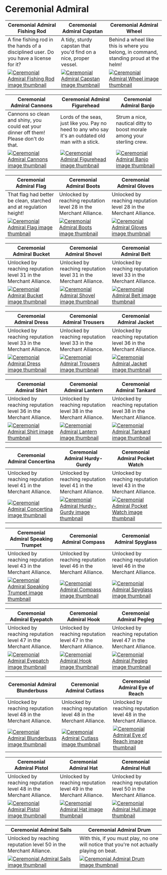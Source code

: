 # Ceremonial Admiral

| Ceremonial Admiral Fishing Rod | Ceremonial Admiral Capstan | Ceremonial Admiral Wheel |
| ------------------------------ | -------------------------- | ------------------------ |
| A fine fishing rod in the hands of a disciplined user. Do you have a license for it? | A tidy, sturdy capstan that you'd find on a nice, proper vessel. | Behind a wheel like this is where you belong, in command, standing proud at the helm! |
| [![Ceremonial Admiral Fishing Rod image thumbnail](https://seaofthieves.wiki.gg/images/2/25/Ceremonial_Admiral_Fishing_Rod.png)](https://seaofthieves.wiki.gg/wiki/Ceremonial_Admiral_Fishing_Rod) | [![Ceremonial Admiral Capstan image thumbnail](https://seaofthieves.wiki.gg/images/b/bf/Ceremonial_Admiral_Capstan.png)](https://seaofthieves.wiki.gg/wiki/Ceremonial_Admiral_Capstan) | [![Ceremonial Admiral Wheel image thumbnail](https://seaofthieves.wiki.gg/images/e/e3/Ceremonial_Admiral_Wheel.png)](https://seaofthieves.wiki.gg/wiki/Ceremonial_Admiral_Wheel) |

| Ceremonial Admiral Cannons | Ceremonial Admiral Figurehead | Ceremonial Admiral Banjo |
| -------------------------- | ----------------------------- | ------------------------ |
| Cannons so clean and shiny, you could eat your dinner off them! Please don't do that. | Lords of the seas, just like you. Pay no heed to any who say it's an outdated old man with a stick. | Strum a nice, nautical ditty to boost morale among your sterling crew. |
| [![Ceremonial Admiral Cannons image thumbnail](https://seaofthieves.wiki.gg/images/b/b8/Ceremonial_Admiral_Cannons.png)](https://seaofthieves.wiki.gg/wiki/Ceremonial_Admiral_Cannons) | [![Ceremonial Admiral Figurehead image thumbnail](https://seaofthieves.wiki.gg/images/1/1e/Ceremonial_Admiral_Figurehead.png)](https://seaofthieves.wiki.gg/wiki/Ceremonial_Admiral_Figurehead) | [![Ceremonial Admiral Banjo image thumbnail](https://seaofthieves.wiki.gg/images/8/82/Ceremonial_Admiral_Banjo.png)](https://seaofthieves.wiki.gg/wiki/Ceremonial_Admiral_Banjo) |

| Ceremonial Admiral Flag | Ceremonial Admiral Boots | Ceremonial Admiral Gloves |
| ----------------------- | ------------------------ | ------------------------- |
| That flag had better be clean, starched and at regulation height! | Unlocked by reaching reputation level 28 in the Merchant Alliance. | Unlocked by reaching reputation level 28 in the Merchant Alliance. |
| [![Ceremonial Admiral Flag image thumbnail](https://seaofthieves.wiki.gg/images/6/66/Ceremonial_Admiral_Flag.png)](https://seaofthieves.wiki.gg/wiki/Ceremonial_Admiral_Flag) | [![Ceremonial Admiral Boots image thumbnail](https://seaofthieves.wiki.gg/images/2/29/Ceremonial_Admiral_Boots.png)](https://seaofthieves.wiki.gg/wiki/Ceremonial_Admiral_Boots) | [![Ceremonial Admiral Gloves image thumbnail](https://seaofthieves.wiki.gg/images/1/10/Ceremonial_Admiral_Gloves.png)](https://seaofthieves.wiki.gg/wiki/Ceremonial_Admiral_Gloves) |

| Ceremonial Admiral Bucket | Ceremonial Admiral Shovel | Ceremonial Admiral Belt |
| ------------------------- | ------------------------- | ----------------------- |
| Unlocked by reaching reputation level 31 in the Merchant Alliance. | Unlocked by reaching reputation level 31 in the Merchant Alliance. | Unlocked by reaching reputation level 33 in the Merchant Alliance. |
| [![Ceremonial Admiral Bucket image thumbnail](https://seaofthieves.wiki.gg/images/e/e0/Ceremonial_Admiral_Bucket.png)](https://seaofthieves.wiki.gg/wiki/Ceremonial_Admiral_Bucket) | [![Ceremonial Admiral Shovel image thumbnail](https://seaofthieves.wiki.gg/images/d/d2/Ceremonial_Admiral_Shovel.png)](https://seaofthieves.wiki.gg/wiki/Ceremonial_Admiral_Shovel) | [![Ceremonial Admiral Belt image thumbnail](https://seaofthieves.wiki.gg/images/a/a0/Ceremonial_Admiral_Belt.png)](https://seaofthieves.wiki.gg/wiki/Ceremonial_Admiral_Belt) |

| Ceremonial Admiral Dress | Ceremonial Admiral Trousers | Ceremonial Admiral Jacket |
| ------------------------ | --------------------------- | ------------------------- |
| Unlocked by reaching reputation level 33 in the Merchant Alliance. | Unlocked by reaching reputation level 33 in the Merchant Alliance. | Unlocked by reaching reputation level 36 in the Merchant Alliance. |
| [![Ceremonial Admiral Dress image thumbnail](https://seaofthieves.wiki.gg/images/0/0e/Ceremonial_Admiral_Dress.png)](https://seaofthieves.wiki.gg/wiki/Ceremonial_Admiral_Dress) | [![Ceremonial Admiral Trousers image thumbnail](https://seaofthieves.wiki.gg/images/a/a8/Ceremonial_Admiral_Trousers.png)](https://seaofthieves.wiki.gg/wiki/Ceremonial_Admiral_Trousers) | [![Ceremonial Admiral Jacket image thumbnail](https://seaofthieves.wiki.gg/images/a/a2/Ceremonial_Admiral_Jacket.png)](https://seaofthieves.wiki.gg/wiki/Ceremonial_Admiral_Jacket) |

| Ceremonial Admiral Shirt | Ceremonial Admiral Lantern | Ceremonial Admiral Tankard |
| ------------------------ | -------------------------- | -------------------------- |
| Unlocked by reaching reputation level 36 in the Merchant Alliance. | Unlocked by reaching reputation level 38 in the Merchant Alliance. | Unlocked by reaching reputation level 38 in the Merchant Alliance. |
| [![Ceremonial Admiral Shirt image thumbnail](https://seaofthieves.wiki.gg/images/7/7e/Ceremonial_Admiral_Shirt.png)](https://seaofthieves.wiki.gg/wiki/Ceremonial_Admiral_Shirt) | [![Ceremonial Admiral Lantern image thumbnail](https://seaofthieves.wiki.gg/images/8/8f/Ceremonial_Admiral_Lantern.png)](https://seaofthieves.wiki.gg/wiki/Ceremonial_Admiral_Lantern) | [![Ceremonial Admiral Tankard image thumbnail](https://seaofthieves.wiki.gg/images/9/90/Ceremonial_Admiral_Tankard.png)](https://seaofthieves.wiki.gg/wiki/Ceremonial_Admiral_Tankard) |

| Ceremonial Admiral Concertina | Ceremonial Admiral Hurdy-Gurdy | Ceremonial Admiral Pocket Watch |
| ----------------------------- | ------------------------------ | ------------------------------- |
| Unlocked by reaching reputation level 41 in the Merchant Alliance. | Unlocked by reaching reputation level 41 in the Merchant Alliance. | Unlocked by reaching reputation level 43 in the Merchant Alliance. |
| [![Ceremonial Admiral Concertina image thumbnail](https://seaofthieves.wiki.gg/images/d/da/Ceremonial_Admiral_Concertina.png)](https://seaofthieves.wiki.gg/wiki/Ceremonial_Admiral_Concertina) | [![Ceremonial Admiral Hurdy-Gurdy image thumbnail](https://seaofthieves.wiki.gg/images/9/92/Ceremonial_Admiral_Hurdy-Gurdy.png)](https://seaofthieves.wiki.gg/wiki/Ceremonial_Admiral_Hurdy-Gurdy) | [![Ceremonial Admiral Pocket Watch image thumbnail](https://seaofthieves.wiki.gg/images/a/a2/Ceremonial_Admiral_Pocket_Watch.png)](https://seaofthieves.wiki.gg/wiki/Ceremonial_Admiral_Pocket_Watch) |

| Ceremonial Admiral Speaking Trumpet | Ceremonial Admiral Compass | Ceremonial Admiral Spyglass |
| ----------------------------------- | -------------------------- | --------------------------- |
| Unlocked by reaching reputation level 43 in the Merchant Alliance. | Unlocked by reaching reputation level 46 in the Merchant Alliance. | Unlocked by reaching reputation level 46 in the Merchant Alliance. |
| [![Ceremonial Admiral Speaking Trumpet image thumbnail](https://seaofthieves.wiki.gg/images/2/22/Ceremonial_Admiral_Speaking_Trumpet.png)](https://seaofthieves.wiki.gg/wiki/Ceremonial_Admiral_Speaking_Trumpet) | [![Ceremonial Admiral Compass image thumbnail](https://seaofthieves.wiki.gg/images/3/39/Ceremonial_Admiral_Compass.png)](https://seaofthieves.wiki.gg/wiki/Ceremonial_Admiral_Compass) | [![Ceremonial Admiral Spyglass image thumbnail](https://seaofthieves.wiki.gg/images/1/17/Ceremonial_Admiral_Spyglass.png)](https://seaofthieves.wiki.gg/wiki/Ceremonial_Admiral_Spyglass) |

| Ceremonial Admiral Eyepatch | Ceremonial Admiral Hook | Ceremonial Admiral Pegleg |
| --------------------------- | ----------------------- | ------------------------- |
| Unlocked by reaching reputation level 47 in the Merchant Alliance. | Unlocked by reaching reputation level 47 in the Merchant Alliance. | Unlocked by reaching reputation level 47 in the Merchant Alliance. |
| [![Ceremonial Admiral Eyepatch image thumbnail](https://seaofthieves.wiki.gg/images/5/54/Ceremonial_Admiral_Eyepatch.png)](https://seaofthieves.wiki.gg/wiki/Ceremonial_Admiral_Eyepatch) | [![Ceremonial Admiral Hook image thumbnail](https://seaofthieves.wiki.gg/images/4/4d/Ceremonial_Admiral_Hook.png)](https://seaofthieves.wiki.gg/wiki/Ceremonial_Admiral_Hook) | [![Ceremonial Admiral Pegleg image thumbnail](https://seaofthieves.wiki.gg/images/1/1c/Ceremonial_Admiral_Pegleg.png)](https://seaofthieves.wiki.gg/wiki/Ceremonial_Admiral_Pegleg) |

| Ceremonial Admiral Blunderbuss | Ceremonial Admiral Cutlass | Ceremonial Admiral Eye of Reach |
| ------------------------------ | -------------------------- | ------------------------------- |
| Unlocked by reaching reputation level 48 in the Merchant Alliance. | Unlocked by reaching reputation level 48 in the Merchant Alliance. | Unlocked by reaching reputation level 48 in the Merchant Alliance. |
| [![Ceremonial Admiral Blunderbuss image thumbnail](https://seaofthieves.wiki.gg/images/2/21/Ceremonial_Admiral_Blunderbuss.png)](https://seaofthieves.wiki.gg/wiki/Ceremonial_Admiral_Blunderbuss) | [![Ceremonial Admiral Cutlass image thumbnail](https://seaofthieves.wiki.gg/images/2/2d/Ceremonial_Admiral_Cutlass.png)](https://seaofthieves.wiki.gg/wiki/Ceremonial_Admiral_Cutlass) | [![Ceremonial Admiral Eye of Reach image thumbnail](https://seaofthieves.wiki.gg/images/d/d9/Ceremonial_Admiral_Eye_of_Reach.png)](https://seaofthieves.wiki.gg/wiki/Ceremonial_Admiral_Eye_of_Reach) |

| Ceremonial Admiral Pistol | Ceremonial Admiral Hat | Ceremonial Admiral Hull |
| ------------------------- | ---------------------- | ----------------------- |
| Unlocked by reaching reputation level 48 in the Merchant Alliance. | Unlocked by reaching reputation level 49 in the Merchant Alliance. | Unlocked by reaching reputation level 50 in the Merchant Alliance. |
| [![Ceremonial Admiral Pistol image thumbnail](https://seaofthieves.wiki.gg/images/5/5d/Ceremonial_Admiral_Pistol.png)](https://seaofthieves.wiki.gg/wiki/Ceremonial_Admiral_Pistol) | [![Ceremonial Admiral Hat image thumbnail](https://seaofthieves.wiki.gg/images/a/ab/Ceremonial_Admiral_Hat.png)](https://seaofthieves.wiki.gg/wiki/Ceremonial_Admiral_Hat) | [![Ceremonial Admiral Hull image thumbnail](https://seaofthieves.wiki.gg/images/8/8f/Ceremonial_Admiral_Hull.png)](https://seaofthieves.wiki.gg/wiki/Ceremonial_Admiral_Hull) |

| Ceremonial Admiral Sails | Ceremonial Admiral Drum |
| ------------------------ | ----------------------- |
| Unlocked by reaching reputation level 50 in the Merchant Alliance. | With this, if you must play, no one will notice that you're not actually playing on beat. |
| [![Ceremonial Admiral Sails image thumbnail](https://seaofthieves.wiki.gg/images/b/bd/Ceremonial_Admiral_Sails.png)](https://seaofthieves.wiki.gg/wiki/Ceremonial_Admiral_Sails) | [![Ceremonial Admiral Drum image thumbnail](https://seaofthieves.wiki.gg/images/4/44/Ceremonial_Admiral_Drum.png)](https://seaofthieves.wiki.gg/wiki/Ceremonial_Admiral_Drum) |
